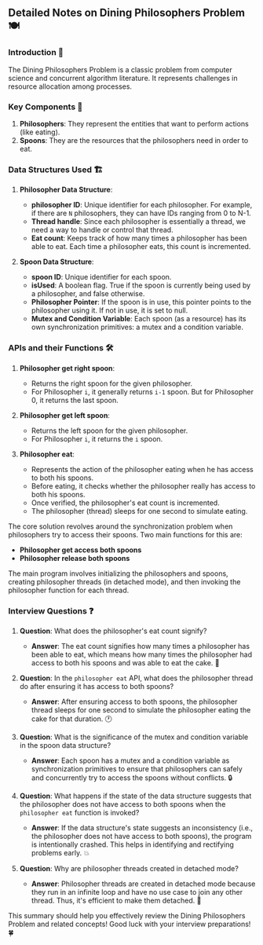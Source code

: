 ## Detailed Notes on Dining Philosophers Problem 🍽️

### Introduction 📜

The Dining Philosophers Problem is a classic problem from computer science and concurrent algorithm literature. It represents challenges in resource allocation among processes.

### Key Components 📌

1. **Philosophers**: They represent the entities that want to perform actions (like eating).
2. **Spoons**: They are the resources that the philosophers need in order to eat.

### Data Structures Used 🏗️

1. **Philosopher Data Structure**:
   - **philosopher ID**: Unique identifier for each philosopher. For example, if there are `N` philosophers, they can have IDs ranging from 0 to N-1.
   - **Thread handle**: Since each philosopher is essentially a thread, we need a way to handle or control that thread.
   - **Eat count**: Keeps track of how many times a philosopher has been able to eat. Each time a philosopher eats, this count is incremented.

2. **Spoon Data Structure**:
   - **spoon ID**: Unique identifier for each spoon.
   - **isUsed**: A boolean flag. True if the spoon is currently being used by a philosopher, and false otherwise.
   - **Philosopher Pointer**: If the spoon is in use, this pointer points to the philosopher using it. If not in use, it is set to null.
   - **Mutex and Condition Variable**: Each spoon (as a resource) has its own synchronization primitives: a mutex and a condition variable.

### APIs and their Functions 🛠️

1. **Philosopher get right spoon**:
   - Returns the right spoon for the given philosopher.
   - For Philosopher `i`, it generally returns `i-1` spoon. But for Philosopher 0, it returns the last spoon.

2. **Philosopher get left spoon**:
   - Returns the left spoon for the given philosopher.
   - For Philosopher `i`, it returns the `i` spoon.

3. **Philosopher eat**:
   - Represents the action of the philosopher eating when he has access to both his spoons.
   - Before eating, it checks whether the philosopher really has access to both his spoons.
   - Once verified, the philosopher's eat count is incremented.
   - The philosopher (thread) sleeps for one second to simulate eating.

The core solution revolves around the synchronization problem when philosophers try to access their spoons. Two main functions for this are:

- **Philosopher get access both spoons**
- **Philosopher release both spoons**

The main program involves initializing the philosophers and spoons, creating philosopher threads (in detached mode), and then invoking the philosopher function for each thread.

### Interview Questions ❓

1. **Question**: What does the philosopher's eat count signify?
   - **Answer**: The eat count signifies how many times a philosopher has been able to eat, which means how many times the philosopher had access to both his spoons and was able to eat the cake. 🍰

2. **Question**: In the `philosopher eat` API, what does the philosopher thread do after ensuring it has access to both spoons?
   - **Answer**: After ensuring access to both spoons, the philosopher thread sleeps for one second to simulate the philosopher eating the cake for that duration. 🕐

3. **Question**: What is the significance of the mutex and condition variable in the spoon data structure?
   - **Answer**: Each spoon has a mutex and a condition variable as synchronization primitives to ensure that philosophers can safely and concurrently try to access the spoons without conflicts. 🔒

4. **Question**: What happens if the state of the data structure suggests that the philosopher does not have access to both spoons when the `philosopher eat` function is invoked?
   - **Answer**: If the data structure's state suggests an inconsistency (i.e., the philosopher does not have access to both spoons), the program is intentionally crashed. This helps in identifying and rectifying problems early. 💥

5. **Question**: Why are philosopher threads created in detached mode?
   - **Answer**: Philosopher threads are created in detached mode because they run in an infinite loop and have no use case to join any other thread. Thus, it's efficient to make them detached. 🔄

This summary should help you effectively review the Dining Philosophers Problem and related concepts! Good luck with your interview preparations! 🍀
